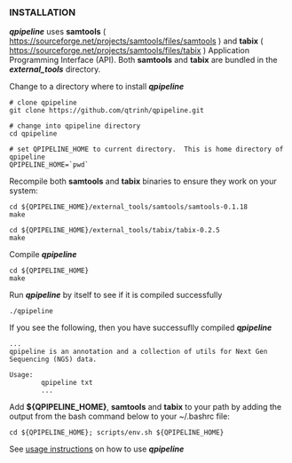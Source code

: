 ### INSTALLATION
**_qpipeline_** uses **samtools** ( https://sourceforge.net/projects/samtools/files/samtools ) and **tabix** ( https://sourceforge.net/projects/samtools/files/tabix ) Application Programming Interface (API).  Both **samtools** and **tabix** are bundled in the **_external_tools_** directory.

Change to a directory where to install **_qpipeline_**
```
# clone qpipeline 
git clone https://github.com/qtrinh/qpipeline.git

# change into qpipeline directory 
cd qpipeline

# set QPIPELINE_HOME to current directory.  This is home directory of qpipeline
QPIPELINE_HOME=`pwd`
```

Recompile both **samtools** and **tabix** binaries to ensure they work on your system:
```
cd ${QPIPELINE_HOME}/external_tools/samtools/samtools-0.1.18
make

cd ${QPIPELINE_HOME}/external_tools/tabix/tabix-0.2.5
make
```
Compile **_qpipeline_**
```
cd ${QPIPELINE_HOME}
make
```
Run **_qpipeline_** by itself to see if it is compiled successfully
```
./qpipeline
```
If you see the following, then you have successuflly compiled **_qpipeline_**
```
...
qpipeline is an annotation and a collection of utils for Next Gen Sequencing (NGS) data.

Usage:
        qpipeline txt
        ...
```
Add **${QPIPELINE_HOME}**, **samtools** and **tabix** to your path by adding the output from the bash command below to your ~/.bashrc file:
```
cd ${QPIPELINE_HOME}; scripts/env.sh ${QPIPELINE_HOME}

```

See [usage instructions](https://github.com/qtrinh/qpipeline/blob/master/USAGE.md) on how to use **_qpipeline_** 
